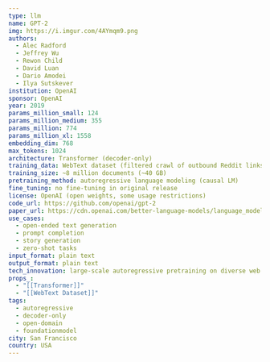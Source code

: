 ```yaml
---
type: llm
name: GPT-2
img: https://i.imgur.com/4AYmqm9.png
authors:
  - Alec Radford
  - Jeffrey Wu
  - Rewon Child
  - David Luan
  - Dario Amodei
  - Ilya Sutskever
institution: OpenAI
sponsor: OpenAI
year: 2019
params_million_small: 124
params_million_medium: 355
params_million: 774
params_million_xl: 1558
embedding_dim: 768
max_tokens: 1024
architecture: Transformer (decoder-only)
training_data: WebText dataset (filtered crawl of outbound Reddit links)
training_size: ~8 million documents (~40 GB)
pretraining_method: autoregressive language modeling (causal LM)
fine_tuning: no fine-tuning in original release
license: OpenAI (open weights, some usage restrictions)
code_url: https://github.com/openai/gpt-2
paper_url: https://cdn.openai.com/better-language-models/language_models_are_unsupervised_multitask_learners.pdf
use_cases:
  - open-ended text generation
  - prompt completion
  - story generation
  - zero-shot tasks
input_format: plain text
output_format: plain text
tech_innovation: large-scale autoregressive pretraining on diverse web corpus
props_:
  - "[[Transformer]]"
  - "[[WebText Dataset]]"
tags:
  - autoregressive
  - decoder-only
  - open-domain
  - foundationmodel
city: San Francisco
country: USA
---
```




